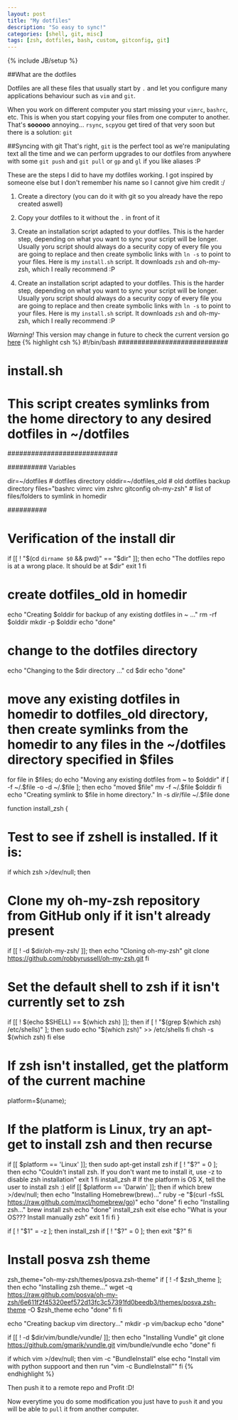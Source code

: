 ```yaml
---
layout: post
title: "My dotfiles"
description: "So easy to sync!"
categories: [shell, git, misc]
tags: [zsh, dotfiles, bash, custom, gitconfig, git]
---
```

{% include JB/setup %}

##What are the dotfiles

Dotfiles are all these files that usually start by `.` and let you configure many applications behaviour such as `vim` and `git`.

When you work on different computer you start missing your `vimrc`, `bashrc`, etc. This is when you start copying your files from one computer to another. That's **sooooo** annoying... `rsync`, `scp`you get tired of that very soon but there is a solution: `git`

##Syncing with git
That's right, `git` is the perfect tool as we're manipulating text all the time and we can perform upgrades to our dotfiles from anywhere with some `git push` and `git pull` or `gp` and `gl` if you like aliases :P

These are the steps I did to have my dotfiles working. I got inspired by someone else but I don't remember his name so I cannot give him credit :/
1. Create a directory (you can  do it with git so you already have the repo created aswell)
2. Copy your dotfiles to it without the `.` in front of it
3. Create an installation script adapted to your dotfiles. This is the harder step, depending on what you want to sync your script will be longer. Usually yoru script should always do a security copy of every file you are going to replace and then create symbolic links with `ln -s` to point to your files. Here is my `install.sh` script. It downloads `zsh` and oh-my-zsh, which I really recommend :P


3. Create an installation script adapted to your dotfiles. This is the harder step, depending on what you want to sync your script will be longer. Usually yoru script should always do a security copy of every file you are going to replace and then create symbolic links with `ln -s` to point to your files. Here is my `install.sh` script. It downloads `zsh` and oh-my-zsh, which I really recommend :P

_Warning!_ This version may change in future to check the current version go [here](https://github.com/posva/dotfiles/blob/master/install.sh)
{% highlight csh %}
#!/bin/bash
############################
# install.sh
# This script creates symlinks from the home directory to any desired dotfiles in ~/dotfiles
############################

########## Variables

dir=~/dotfiles               # dotfiles directory
olddir=~/dotfiles_old             # old dotfiles backup directory
files="bashrc vimrc vim zshrc gitconfig oh-my-zsh"    # list of files/folders to symlink in homedir

##########

# Verification of the install dir
if [[ ! "$(cd `dirname $0` && pwd)" == "$dir" ]]; then
  echo "The dotfiles repo is at a wrong place. It should be at $dir"
  exit 1
fi

# create dotfiles_old in homedir
echo "Creating $olddir for backup of any existing dotfiles in ~ ..."
rm -rf $olddir
mkdir -p $olddir
echo "done"

# change to the dotfiles directory
echo "Changing to the $dir directory ..."
cd $dir
echo "done"

# move any existing dotfiles in homedir to dotfiles_old directory, then create symlinks from the homedir to any files in the ~/dotfiles directory specified in $files
for file in $files; do
  echo "Moving any existing dotfiles from ~ to $olddir"
  if [ -f ~/.$file -o -d ~/.$file ]; then
    echo "moved $file"
    mv -f ~/.$file $olddir
  fi
  echo "Creating symlink to $file in home directory."
  ln -s $dir/$file ~/.$file
done

function install_zsh {
# Test to see if zshell is installed.  If it is:
if which zsh >/dev/null; then
  # Clone my oh-my-zsh repository from GitHub only if it isn't already present
  if [[ ! -d $dir/oh-my-zsh/ ]]; then
    echo "Cloning oh-my-zsh"
    git clone https://github.com/robbyrussell/oh-my-zsh.git
  fi
  # Set the default shell to zsh if it isn't currently set to zsh
  if [[ ! $(echo $SHELL) == $(which zsh) ]]; then
    if [ ! "$(grep $(which zsh) /etc/shells)" ]; then
      sudo echo "$(which zsh)" >> /etc/shells
    fi
    chsh -s $(which zsh)
  fi
else
  # If zsh isn't installed, get the platform of the current machine
  platform=$(uname);
  # If the platform is Linux, try an apt-get to install zsh and then recurse
  if [[ $platform == 'Linux' ]]; then
    sudo apt-get install zsh
    if [ ! "$?" = 0 ]; then
      echo "Couldn't install zsh. If you don't want me to install it, use -z to disable zsh installation"
      exit 1
    fi
    install_zsh
    # If the platform is OS X, tell the user to install zsh :)
  elif [[ $platform == 'Darwin' ]]; then
    if which brew >/dev/null; then
      echo "Installing Homebrew(brew)..."
      ruby -e "$(curl -fsSL https://raw.github.com/mxcl/homebrew/go)"
      echo "done"
    fi
    echo "Installing zsh..."
    brew install zsh
    echo "done"
    install_zsh
    exit
  else
    echo "What is your OS??? Install manually zsh"
    exit 1
  fi
fi
}

if [ ! "$1" = -z ]; then
  install_zsh
  if [ ! "$?" = 0 ]; then
    exit "$?"
  fi

  # Install posva zsh theme
  zsh_theme="oh-my-zsh/themes/posva.zsh-theme"
  if [ ! -f $zsh_theme ]; then
    echo "Installing zsh theme..."
    wget -q https://raw.github.com/posva/oh-my-zsh/6e611f2f45320eef572d13fc3c57391fd0beedb3/themes/posva.zsh-theme -O $zsh_theme
    echo "done"
  fi
fi

echo "Creating backup vim directory..."
mkdir -p vim/backup
echo "done"

if [[ ! -d $dir/vim/bundle/vundle/ ]]; then
  echo "Installing Vundle"
  git clone https://github.com/gmarik/vundle.git vim/bundle/vundle
  echo "done"
fi

if which vim >/dev/null; then
  vim -c "BundleInstall"
else
  echo "Install vim with python suppoort and then run \"vim -c BundleInstall\""
fi
{% endhighlight %}

Then push it to a remote repo and Profit :D!

Now everytime you do some modification you just have to `push` it and you will be able to `pull` it from another computer.

